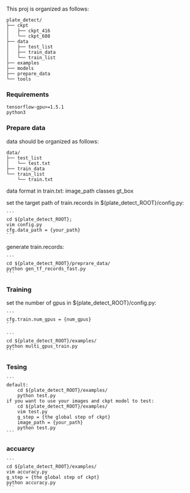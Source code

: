 This proj is organized as follows:

```
plate_detect/
├── ckpt
│   ├── ckpt_416
│   └── ckpt_608
├── data
│   ├── test_list
│   ├── train_data
│   └── train_list
├── examples
├── models
├── prepare_data
└── tools
```

### Requirements
    tensorflow-gpu>=1.5.1
    python3

### Prepare data
data should be organized as follows:

```
data/
├── test_list
│   └── test.txt
├── train_data
└── train_list
    └── train.txt
```

data format in train.txt:
    image_path classes gt_box

set the target path of train.records in ${plate_detect_ROOT}/config.py:

    ```
    cd ${plate_detect_ROOT};
    vim config.py
    cfg.data_path = {your_path}
    ```

generate train.records:

    ```
    cd ${plate_detect_ROOT}/preprare_data/
    python gen_tf_records_fast.py
    ```

### Training

set the number of gpus in ${plate_detect_ROOT}/config.py:

    ```
    cfg.train.num_gpus = {num_gpus}
    ```

    ```
    cd ${plate_detect_ROOT}/examples/
    python multi_gpus_train.py
    ```

### Tesing

    ```
    default:
        cd ${plate_detect_ROOT}/examples/
        python test.py
    if you want to use your images and ckpt model to test:
        cd ${plate_detect_ROOT}/examples/
        vim test.py
        g_step = {the global step of ckpt}
        image_path = {your_path}
        python test.py
    ```

### accuarcy

    ```
    cd ${plate_detect_ROOT}/examples/
    vim accuracy.py
    g_step = {the global step of ckpt}
    python accuracy.py
    ```
